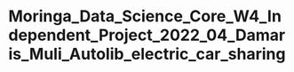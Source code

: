 # Moringa_Data_Science_Core_W4_Independent_Project_2022_04_Damaris_Muli_Autolib_electric_car_sharing